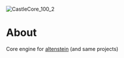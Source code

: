 ![CastleCore_100_2](https://github.com/KatCote/castle-core/assets/43048681/e95869ef-2077-435e-82d9-4c18a6f9f75b)
# About
Core engine for [altenstein](https://github.com/KatCote/altenstein-rust) (and same projects)
